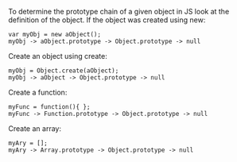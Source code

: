 To determine the prototype chain of a given object in JS look at the definition of the object. If the object was created using new:

```
var myObj = new aObject();
myObj -> aObject.prototype -> Object.prototype -> null
```

Create an object using create:

```
myObj = Object.create(aObject);
myObj -> aObject -> Object.prototype -> null
```

Create a function:

```
myFunc = function(){ };
myFunc -> Function.prototype -> Object.prototype -> null
```
Create an array:

```
myAry = [];
myAry -> Array.prototype -> Object.prototype -> null
```
